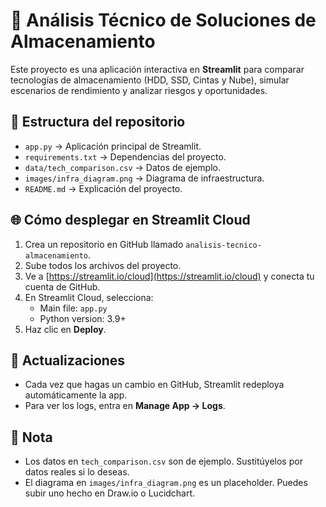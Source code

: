 # 📑 Análisis Técnico de Soluciones de Almacenamiento

Este proyecto es una aplicación interactiva en **Streamlit** para comparar tecnologías de almacenamiento (HDD, SSD, Cintas y Nube), simular escenarios de rendimiento y analizar riesgos y oportunidades.

## 🚀 Estructura del repositorio
- `app.py` → Aplicación principal de Streamlit.
- `requirements.txt` → Dependencias del proyecto.
- `data/tech_comparison.csv` → Datos de ejemplo.
- `images/infra_diagram.png` → Diagrama de infraestructura.
- `README.md` → Explicación del proyecto.

## 🌐 Cómo desplegar en Streamlit Cloud
1. Crea un repositorio en GitHub llamado `analisis-tecnico-almacenamiento`.
2. Sube todos los archivos del proyecto.
3. Ve a [https://streamlit.io/cloud](https://streamlit.io/cloud) y conecta tu cuenta de GitHub.
4. En Streamlit Cloud, selecciona:
   - Main file: `app.py`
   - Python version: 3.9+
5. Haz clic en **Deploy**.

## 🔄 Actualizaciones
- Cada vez que hagas un cambio en GitHub, Streamlit redeploya automáticamente la app.
- Para ver los logs, entra en **Manage App → Logs**.

## 📌 Nota
- Los datos en `tech_comparison.csv` son de ejemplo. Sustitúyelos por datos reales si lo deseas.
- El diagrama en `images/infra_diagram.png` es un placeholder. Puedes subir uno hecho en Draw.io o Lucidchart.
